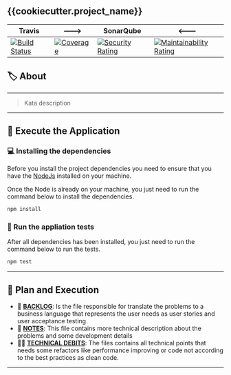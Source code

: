 ## {{cookiecutter.project_name}}

| Travis                                                                                                                                                                               | --->                                                                                                                                                                                                                                                   | SonarQube                                                                                                                                                                                                                                                            | <---                                                                                                                                                                                                                                                                     |
| ------------------------------------------------------------------------------------------------------------------------------------------------------------------------------------ | ------------------------------------------------------------------------------------------------------------------------------------------------------------------------------------------------------------------------------------------------------ | -------------------------------------------------------------------------------------------------------------------------------------------------------------------------------------------------------------------------------------------------------------------- | ------------------------------------------------------------------------------------------------------------------------------------------------------------------------------------------------------------------------------------------------------------------------ |
| [![Build Status](https://v3.travis.ibm.com/cbd/atm.svg?token=PppWAUzyv2CxiyppVkem&branch=main)](https://v3.travis.ibm.com/{{cookiecutter.github_org}}/{{cookiecutter.project_slug}}) | [![Coverage](https://sonarcloud.io/api/project_badges/measure?project={{cookiecutter.github_org}}_{{cookiecutter.project_slug}}&metric=coverage)](https://sonarcloud.io/summary/new_code?id={{cookiecutter.github_org}}_{{cookiecutter.project_slug}}) | [![Security Rating](https://sonarcloud.io/api/project_badges/measure?project={{cookiecutter.github_org}}_{{cookiecutter.project_slug}}&metric=security_rating)](https://sonarcloud.io/summary/new_code?id={{cookiecutter.github_org}}_{{cookiecutter.project_slug}}) | [![Maintainability Rating](https://sonarcloud.io/api/project_badges/measure?project={{cookiecutter.github_org}}_{{cookiecutter.project_slug}}&metric=sqale_rating)](https://sonarcloud.io/summary/new_code?id={{cookiecutter.github_org}}_{{cookiecutter.project_slug}}) |

## :label: About

---

> Kata description

---

## 🚀 Execute the Application

### 💻 Installing the dependencies

Before you install the project dependencies you need to ensure that you have the [NodeJs](https://nodejs.org/en/) installed on your machine.

Once the Node is already on your machine, you just need to run the command below to install the dependencies.

```bash
npm install
```

### :running: Run the appliation tests

After all dependencies has been installed, you just need to run the command below to run the tests.

```bash
npm test
```

---

## 🧠 Plan and Execution

- 🔖 **[BACKLOG](BACKLOG.md)**: Is the file responsible for translate the problems to a business language that represents the user needs as user stories and user acceptance testing.
- 📓 **[NOTES](NOTES.md)**: This file contains more technical description about the problems and some development details
- 👨‍💻 **[TECHNICAL DEBITS](TECH_DEBTS.md)**: The files contains all technical points that needs some refactors like performance improving or code not according to the best practices as clean code.

---
